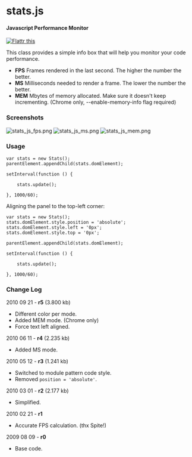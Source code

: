 stats.js
========

#### Javascript Performance Monitor ####

[![Flattr this](http://api.flattr.com/button/button-compact-static-100x17.png)](http://flattr.com/thing/1993/stats-js)

This class provides a simple info box that will help you monitor your code performance.

* **FPS** Frames rendered in the last second. The higher the number the better.
* **MS** Milliseconds needed to render a frame. The lower the number the better.
* **MEM** Mbytes of memory allocated. Make sure it doesn't keep incrementing. (Chrome only, --enable-memory-info flag required)

### Screenshots ###

![stats_js_fps.png](http://mrdoob.github.com/stats.js/assets/stats_js_fps.png) ![stats_js_ms.png](http://mrdoob.github.com/stats.js/assets/stats_js_ms.png)  ![stats_js_mem.png](http://mrdoob.github.com/stats.js/assets/stats_js_mem.png)

### Usage ###

	var stats = new Stats();
	parentElement.appendChild(stats.domElement);

	setInterval(function () {

		stats.update();

	}, 1000/60);

Aligning the panel to the top-left corner:

	var stats = new Stats();
	stats.domElement.style.position = 'absolute';
	stats.domElement.style.left = '0px';
	stats.domElement.style.top = '0px';

	parentElement.appendChild(stats.domElement);

	setInterval(function () {

		stats.update();

	}, 1000/60);

### Change Log ###

2010 09 21 - **r5** (3.800 kb)

* Different color per mode.
* Added MEM mode. (Chrome only)
* Force text left aligned.


2010 06 11 - **r4** (2.235 kb)

* Added MS mode.


2010 05 12 - **r3** (1.241 kb)

* Switched to module pattern code style.
* Removed `position = 'absolute'`.


2010 03 01 - **r2** (2.177 kb)

* Simplified.


2010 02 21 - **r1**

* Accurate FPS calculation. (thx Spite!)

 
2009 08 09 - **r0**

* Base code.
